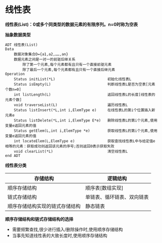 # 线性表

**线性表\(List\)：**0或多个同类型的数据元素的有限序列。n=0时称为**空表**

**抽象数据类型**

```
ADT 线性表(List)
Data
    数据对象集合D={a1,a2,……,an}
    数据元素之间是一对一的前驱后继关系
        除了第一个元素,每个元素都有且只有一个直接前驱元素
        除了最后一个元素,每个元素都有且只有一个直接后继元素
Operation
    Status initList(*L)                        初始化线性表L
    Status isEmpty(L)                          判断线性表L是否为空表[元素个数n=0]
    int listLength(L)                          返回线性表L的长度[线性表的元素个数]
    void traverseList(L)                       遍历线性表L
    Status listInsert(*L,int i,ElemType e)     在线性表L的第i个位置插入新元素e
    Status listDelete(*L,int i,ElemType E*e)   删除线性表L的第i个元素,使用变量e返回元素的值
    Status getElem(L,int i,ElemType *e)        获取线性表L的第i个元素,使用变量e返回元素的值
    int locateElem(L,ElemType e)               获取查找线性表L中与给定值e相等的元素：获取成功则返回该元素的序号;否则返回0表示获取失败
    void clearList(*L)                         清空线性表L
end ADT
```

**线性表分类**

| **存储结构** | **逻辑结构** |
| --- | --- |
| 顺序存储结构 | 顺序表\[数组实现\] |
| 链式存储结构 | 单链表、循环链表、双向链表 |
| 顺序存储结构实现的链式存储结构 | 静态链表 |

**顺序存储结构和链式存储结构的选择**

* 需要频繁查找,很少进行插入/删除操作时,使用顺序存储结构
* 当事先知道线性表的大致长度时,使用顺序存储结构



